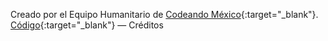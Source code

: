 Creado por el Equipo Humanitario de [Codeando México](http://www.codeandomexico.org){:target="_blank"}. 
[Código](http://github.com/CodeandoMexico/terremoto-cdmx){:target="_blank"} &mdash; Créditos 
